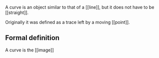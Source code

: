 A curve is an object similar to that of a [[line]], but it does not have to be [[straight]].

Originally it was defined as a trace left by a moving [[point]].

## Formal definition
A curve is the [[image]] 
